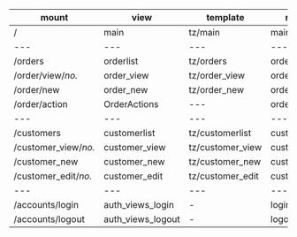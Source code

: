   | mount | view | template | reverse |
  | --- | --- | --- | --- |
  | / | main | tz/main | main |
  | --- | --- | --- | --- |
  | /orders | orderlist | tz/orders | orderlist |
  | /order/view/_no._ | order_view | tz/order_view | order_view |
  | /order/new | order_new | tz/order_new | order_new |
  | /order/action | OrderActions | --- | order_actions
  | --- | --- | --- | --- |
  | /customers | customerlist | tz/customerlist | customerlist |
  | /customer_view/_no._ | customer_view | tz/customer_view | customer_view |
  | /customer_new | customer_new | tz/customer_new | customer_new |
  | /customer_edit/_no._ | customer_edit | tz/customer_edit | customer_edit |
  | --- | --- | --- | --- |
  | /accounts/login | auth_views_login | - | login |
  | /accounts/logout | auth_views_logout | - | logout |
